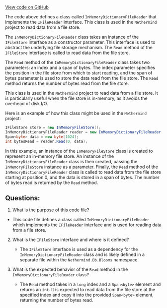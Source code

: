 [View code on GitHub](https://github.com/nethermindeth/nethermind/Nethermind.Db/Blooms/InMemoryDictionaryFileReader.cs)

The code above defines a class called `InMemoryDictionaryFileReader` that implements the `IFileReader` interface. This class is used in the `Nethermind` project to read data from a file store. 

The `InMemoryDictionaryFileReader` class takes an instance of the `IFileStore` interface as a constructor parameter. This interface is used to abstract the underlying file storage mechanism. The `Read` method of the `IFileStore` interface is called to read data from the file store. 

The `Read` method of the `InMemoryDictionaryFileReader` class takes two parameters: an index and a span of bytes. The index parameter specifies the position in the file store from which to start reading, and the span of bytes parameter is used to store the data read from the file store. The `Read` method returns the number of bytes read from the file store.

This class is used in the `Nethermind` project to read data from a file store. It is particularly useful when the file store is in-memory, as it avoids the overhead of disk I/O. 

Here is an example of how this class might be used in the `Nethermind` project:

```csharp
IFileStore store = new InMemoryFileStore();
InMemoryDictionaryFileReader reader = new InMemoryDictionaryFileReader(store);
Span<byte> data = new byte[1024];
int bytesRead = reader.Read(0, data);
```

In this example, an instance of the `InMemoryFileStore` class is created to represent an in-memory file store. An instance of the `InMemoryDictionaryFileReader` class is then created, passing the `InMemoryFileStore` instance as a parameter. Finally, the `Read` method of the `InMemoryDictionaryFileReader` class is called to read data from the file store starting at position 0, and the data is stored in a span of bytes. The number of bytes read is returned by the `Read` method.
## Questions: 
 1. What is the purpose of this code file?
   - This code file defines a class called `InMemoryDictionaryFileReader` which implements the `IFileReader` interface and is used for reading data from a file store.

2. What is the `IFileStore` interface and where is it defined?
   - The `IFileStore` interface is used as a dependency for the `InMemoryDictionaryFileReader` class and is likely defined in a separate file within the `Nethermind.Db.Blooms` namespace.

3. What is the expected behavior of the `Read` method in the `InMemoryDictionaryFileReader` class?
   - The `Read` method takes in a `long` index and a `Span<byte>` element and returns an `int`. It is expected to read data from the file store at the specified index and copy it into the provided `Span<byte>` element, returning the number of bytes read.